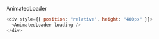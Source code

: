 AnimatedLoader

```js
<div style={{ position: "relative", height: "400px" }}>
  <AnimatedLoader loading />
</div>
```
